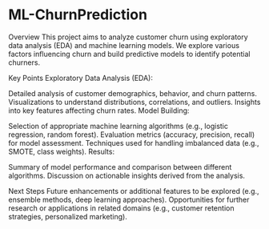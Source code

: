 # ML-ChurnPrediction

Overview
This project aims to analyze customer churn using exploratory data analysis (EDA) and machine learning models. We explore various factors influencing churn and build predictive models to identify potential churners.

Key Points
Exploratory Data Analysis (EDA):

Detailed analysis of customer demographics, behavior, and churn patterns.
Visualizations to understand distributions, correlations, and outliers.
Insights into key features affecting churn rates.
Model Building:

Selection of appropriate machine learning algorithms (e.g., logistic regression, random forest).
Evaluation metrics (accuracy, precision, recall) for model assessment.
Techniques used for handling imbalanced data (e.g., SMOTE, class weights).
Results:

Summary of model performance and comparison between different algorithms.
Discussion on actionable insights derived from the analysis.

Next Steps
Future enhancements or additional features to be explored (e.g., ensemble methods, deep learning approaches).
Opportunities for further research or applications in related domains (e.g., customer retention strategies, personalized marketing).
